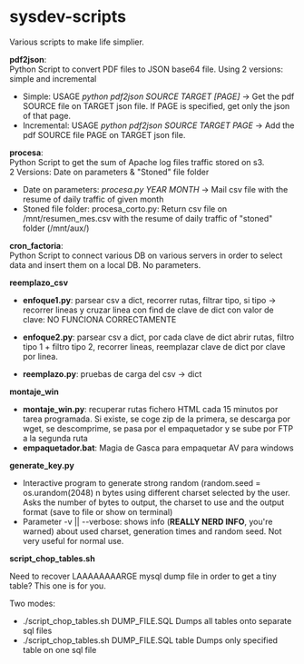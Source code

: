 sysdev-scripts
==============

Various scripts to make life simplier.

<b>pdf2json</b>:<br /> 
  Python Script to convert PDF files to JSON base64 file. Using 
  2 versions: simple and incremental <ul><li>
	Simple: USAGE <i>python pdf2json SOURCE TARGET [PAGE]</i> -> Get the pdf SOURCE file on TARGET json file. If PAGE is specified, get only the json of that page.</li><li>
	Incremental: USAGE <i>python pdf2json SOURCE TARGET PAGE</i> -> Add the pdf SOURCE file PAGE on TARGET json file.</li></ul>
  
<b>procesa</b>:<br />
  Python Script to get the sum of Apache log files traffic stored on s3.<br />
  2 Versions: Date on parameters & "Stoned" file folder <ul><li>
		Date on parameters: <i>procesa.py YEAR MONTH</i> -> Mail csv file with the resume of daily traffic of given month</li><li>
		Stoned file folder: procesa\_corto.py: Return csv file on /mnt/resumen_mes.csv with the resume of daily traffic of "stoned" folder (/mnt/aux/)</li></ul>
		
<b>cron_factoria</b>:<br />
Python Script to connect various DB on various servers in order to select data and insert them on a local DB. No parameters.

<b> reemplazo_csv </b>
* __enfoque1.py__: parsear csv a dict, recorrer rutas, filtrar tipo, si tipo -> recorrer lineas y cruzar linea con find de clave de dict con valor de clave: NO FUNCIONA CORRECTAMENTE

* __enfoque2.py__: parsear csv a dict, por cada clave de dict abrir rutas, filtro tipo 1 + filtro tipo 2, recorrer lineas, reemplazar clave de dict por clave por linea.

* __reemplazo.py__: pruebas de carga del csv -> dict

<b> montaje_win </b>
* __montaje_win.py__: recuperar rutas fichero HTML cada 15 minutos por tarea programada. Si existe, se coge zip de la primera, se descarga por wget, se descomprime, se pasa por el empaquetador y se sube por FTP a la segunda ruta
* __empaquetador.bat__: Magia de Gasca para empaquetar AV para windows

<b>generate_key.py</b>
* Interactive program to generate strong random (random.seed = os.urandom(2048) n bytes using different charset selected by the user. Asks the number of bytes to output, the charset to use and the output format (save to file or show on terminal)
* Parameter -v || --verbose: shows info (<b>REALLY NERD INFO</b>, you're warned) about used charset, generation times and random seed. Not very useful for normal use.

<b>script_chop_tables.sh</b>

Need to recover LAAAAAAAARGE mysql dump file in order to get a tiny table?  This one is for you.

Two modes: 
* ./script_chop_tables.sh DUMP_FILE.SQL
   Dumps all tables onto separate sql files
* ./script_chop_tables.sh DUMP_FILE.SQL table
   Dumps only specified table on one sql file
